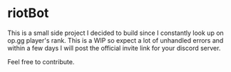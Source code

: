 # riotBot
This is a small side project I decided to build since I constantly look up on op.gg player's rank.
This is a WIP so expect a lot of unhandled errors and within a few days I will post the official invite link for your discord server.

Feel free to contribute.

